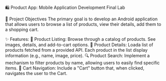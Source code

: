 🛍️ Product App: Mobile Application Development Final Lab

🎯 Project Objectives
The primary goal is to develop an Android application that allows users to browse a list of products, view their details, add them to a shopping cart.

✨ Features:
📜 Product Listing: Browse through a catalog of products. See images, details, and add-to-cart options.
🌟 Product Details: Loada list of products fetched from a provided API. Each product in the list display information (e.g., name, image, price).
🔍 Product Search: Implement a mechanism to filter products by name, allowing users to easily find specific items.
🛒 Cart Navigation: Include a "Cart" button that, when clicked, navigates the user to the Cart.
